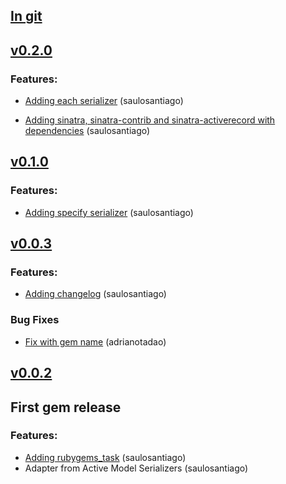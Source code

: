 ## [In git](https://github.com/SauloSilva/sinatra-active-model-serializers/compare/v0.0.2...HEAD)

## [v0.2.0](https://github.com/SauloSilva/sinatra-active-model-serializers/tree/v0.2.0)

### Features:
* [Adding each serializer](https://github.com/SauloSilva/sinatra-active-model-serializers/pull/15) (saulosantiago)

* [Adding sinatra, sinatra-contrib and sinatra-activerecord with dependencies](https://github.com/SauloSilva/sinatra-active-model-serializers/pull/16) (saulosantiago)

## [v0.1.0](https://github.com/SauloSilva/sinatra-active-model-serializers/tree/v0.1.0)

### Features:
* [Adding specify serializer](https://github.com/SauloSilva/sinatra-active-model-serializers/pull/8) (saulosantiago)

## [v0.0.3](https://github.com/SauloSilva/sinatra-active-model-serializers/tree/v0.0.3)

### Features:
* [Adding changelog](https://github.com/SauloSilva/sinatra-active-model-serializers/pull/3) (saulosantiago)

### Bug Fixes
* [Fix with gem name](https://github.com/SauloSilva/sinatra-active-model-serializers/pull/1) (adrianotadao)

## [v0.0.2](https://github.com/SauloSilva/sinatra-active-model-serializers/tree/v0.0.2)

## First gem release

### Features:
* [Adding rubygems_task](https://github.com/SauloSilva/sinatra-active-model-serializers/pull/2) (saulosantiago)
* Adapter from Active Model Serializers (saulosantiago)